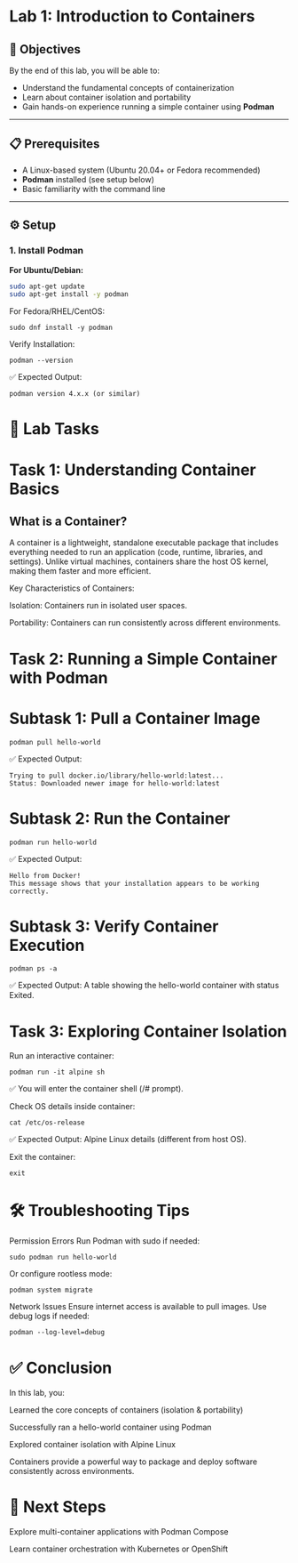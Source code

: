 
# Lab 1: Introduction to Containers

## 📝 Objectives
By the end of this lab, you will be able to:

- Understand the fundamental concepts of containerization  
- Learn about container isolation and portability  
- Gain hands-on experience running a simple container using **Podman**

---

## 📋 Prerequisites
- A Linux-based system (Ubuntu 20.04+ or Fedora recommended)  
- **Podman** installed (see setup below)  
- Basic familiarity with the command line  

---

## ⚙️ Setup

### 1. Install Podman

**For Ubuntu/Debian:**
```bash
sudo apt-get update
sudo apt-get install -y podman

```
For Fedora/RHEL/CentOS:
```
sudo dnf install -y podman
```

Verify Installation:

```
podman --version
```

✅ Expected Output:
```
podman version 4.x.x (or similar)
```


# 🧪 Lab Tasks
# Task 1: Understanding Container Basics
## What is a Container?
A container is a lightweight, standalone executable package that includes everything needed to run an application (code, runtime, libraries, and settings).
Unlike virtual machines, containers share the host OS kernel, making them faster and more efficient.

Key Characteristics of Containers:

Isolation: Containers run in isolated user spaces.

Portability: Containers can run consistently across different environments.

# Task 2: Running a Simple Container with Podman
# Subtask 1: Pull a Container Image
```
podman pull hello-world
```

✅ Expected Output:
```
Trying to pull docker.io/library/hello-world:latest...
Status: Downloaded newer image for hello-world:latest
```
# Subtask 2: Run the Container
```
podman run hello-world
```

✅ Expected Output:
```
Hello from Docker!
This message shows that your installation appears to be working correctly.
```
# Subtask 3: Verify Container Execution
```
podman ps -a
```

✅ Expected Output: A table showing the hello-world container with status Exited.

# Task 3: Exploring Container Isolation

Run an interactive container:
```
podman run -it alpine sh
```

✅ You will enter the container shell (/# prompt).

Check OS details inside container:
```
cat /etc/os-release
```

✅ Expected Output: Alpine Linux details (different from host OS).

Exit the container:
```
exit
```
# 🛠️ Troubleshooting Tips

 Permission Errors
Run Podman with sudo if needed:
```
sudo podman run hello-world
```

Or configure rootless mode:
```
podman system migrate
```

 Network Issues
Ensure internet access is available to pull images.
Use debug logs if needed:
```
podman --log-level=debug
```
# ✅ Conclusion

In this lab, you:

Learned the core concepts of containers (isolation & portability)

Successfully ran a hello-world container using Podman

Explored container isolation with Alpine Linux

Containers provide a powerful way to package and deploy software consistently across environments.

# 🚀 Next Steps

Explore multi-container applications with Podman Compose

Learn container orchestration with Kubernetes or OpenShift
